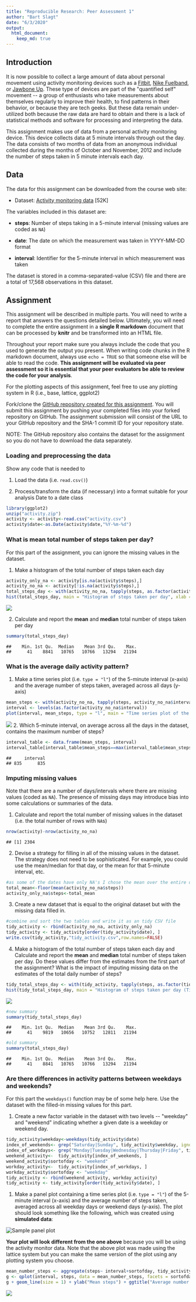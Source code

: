 ```yaml
---
title: "Reproducible Research: Peer Assessment 1"
author: "Bart Slagt"
date: "6/3/2020"
output: 
  html_document:
    keep_md: true
---
```

## Introduction

It is now possible to collect a large amount of data about personal
movement using activity monitoring devices such as a
[Fitbit](http://www.fitbit.com), [Nike
Fuelband](http://www.nike.com/us/en_us/c/nikeplus-fuelband), or
[Jawbone Up](https://jawbone.com/up). These type of devices are part of
the "quantified self" movement -- a group of enthusiasts who take
measurements about themselves regularly to improve their health, to
find patterns in their behavior, or because they are tech geeks. But
these data remain under-utilized both because the raw data are hard to
obtain and there is a lack of statistical methods and software for
processing and interpreting the data.

This assignment makes use of data from a personal activity monitoring
device. This device collects data at 5 minute intervals through out the
day. The data consists of two months of data from an anonymous
individual collected during the months of October and November, 2012
and include the number of steps taken in 5 minute intervals each day.

## Data

The data for this assignment can be downloaded from the course web
site:

* Dataset: [Activity monitoring data](https://d396qusza40orc.cloudfront.net/repdata%2Fdata%2Factivity.zip) [52K]

The variables included in this dataset are:

* **steps**: Number of steps taking in a 5-minute interval (missing
    values are coded as `NA`)

* **date**: The date on which the measurement was taken in YYYY-MM-DD
    format

* **interval**: Identifier for the 5-minute interval in which
    measurement was taken




The dataset is stored in a comma-separated-value (CSV) file and there
are a total of 17,568 observations in this
dataset.


## Assignment

This assignment will be described in multiple parts. You will need to
write a report that answers the questions detailed below. Ultimately,
you will need to complete the entire assignment in a **single R
markdown** document that can be processed by **knitr** and be
transformed into an HTML file.

Throughout your report make sure you always include the code that you
used to generate the output you present. When writing code chunks in
the R markdown document, always use `echo = TRUE` so that someone else
will be able to read the code. **This assignment will be evaluated via
peer assessment so it is essential that your peer evaluators be able
to review the code for your analysis**.

For the plotting aspects of this assignment, feel free to use any
plotting system in R (i.e., base, lattice, ggplot2)

Fork/clone the [GitHub repository created for this
assignment](http://github.com/rdpeng/RepData_PeerAssessment1). You
will submit this assignment by pushing your completed files into your
forked repository on GitHub. The assignment submission will consist of
the URL to your GitHub repository and the SHA-1 commit ID for your
repository state.

NOTE: The GitHub repository also contains the dataset for the
assignment so you do not have to download the data separately.



### Loading and preprocessing the data

Show any code that is needed to

1. Load the data (i.e. `read.csv()`)

2. Process/transform the data (if necessary) into a format suitable for your analysis
   Date to a date class



```r
library(ggplot2)
unzip("activity.zip")
activity <- activity<-read.csv("activity.csv")
activity$date<-as.Date(activity$date,"%Y-%m-%d")
```


### What is mean total number of steps taken per day?

For this part of the assignment, you can ignore the missing values in
the dataset.

1. Make a histogram of the total number of steps taken each day


```r
activity_only_na <- activity[is.na(activity$steps),]
activity_no_na <- activity[!is.na(activity$steps),]
total_steps_day <- with(activity_no_na, tapply(steps, as.factor(activity_no_na$date), sum, na.rm = TRUE))
hist(total_steps_day, main = "Histogram of steps taken per day", xlab = "Total number of steps")
```

![](PA1_template_files/figure-html/unnamed-chunk-2-1.png)<!-- -->

2. Calculate and report the **mean** and **median** total number of steps taken per day

```r
summary(total_steps_day)
```

```
##    Min. 1st Qu.  Median    Mean 3rd Qu.    Max. 
##      41    8841   10765   10766   13294   21194
```

### What is the average daily activity pattern?

1. Make a time series plot (i.e. `type = "l"`) of the 5-minute interval (x-axis) and the average number of steps taken, averaged across all days (y-axis)

```r
mean_steps <- with(activity_no_na, tapply(steps, activity_no_na$interval, mean))
interval <- levels(as.factor(activity_no_na$interval))
plot(interval, mean_steps, type = "l", main = "Time series plot of the average number of steps taken", xlab = "interval", ylab = "Mean steps")
```

![](PA1_template_files/figure-html/unnamed-chunk-4-1.png)<!-- -->
2. Which 5-minute interval, on average across all the days in the dataset, contains the maximum number of steps?


```r
interval_table <- data.frame(mean_steps, interval)
interval_table[interval_table$mean_steps==max(interval_table$mean_steps),][2]
```

```
##     interval
## 835      835
```

### Imputing missing values

Note that there are a number of days/intervals where there are missing
values (coded as `NA`). The presence of missing days may introduce
bias into some calculations or summaries of the data.

1. Calculate and report the total number of missing values in the dataset (i.e. the total number of rows with `NA`s)

```r
nrow(activity)-nrow(activity_no_na)
```

```
## [1] 2304
```

2. Devise a strategy for filling in all of the missing values in the dataset. The strategy does not need to be sophisticated. For example, you could use the mean/median for that day, or the mean for that 5-minute interval, etc.

```r
#as some of the dates have only NA's I chose the mean over the entire dataset
total_mean<-floor(mean(activity_no_na$steps))
activity_only_na$steps<-total_mean
```

3. Create a new dataset that is equal to the original dataset but with the missing data filled in.


```r
#combine and sort the two tables and write it as an tidy CSV file
tidy_activity <- rbind(activity_no_na, activity_only_na)
tidy_activity <- tidy_activity[order(tidy_activity$date), ]
write.csv(tidy_activity,"tidy_activity.csv",row.names=FALSE)
```

4. Make a histogram of the total number of steps taken each day and Calculate and report the **mean** and **median** total number of steps taken per day. Do these values differ from the estimates from the first part of the assignment? What is the impact of imputing missing data on the estimates of the total daily number of steps?


```r
tidy_total_steps_day <- with(tidy_activity, tapply(steps, as.factor(tidy_activity$date), sum, na.rm = TRUE))
hist(tidy_total_steps_day, main = "Histogram of steps taken per day (Tidy CSV)", xlab = "Total number of steps")
```

![](PA1_template_files/figure-html/unnamed-chunk-9-1.png)<!-- -->

```r
#new summary
summary(tidy_total_steps_day)
```

```
##    Min. 1st Qu.  Median    Mean 3rd Qu.    Max. 
##      41    9819   10656   10752   12811   21194
```

```r
#old summary
summary(total_steps_day)
```

```
##    Min. 1st Qu.  Median    Mean 3rd Qu.    Max. 
##      41    8841   10765   10766   13294   21194
```

### Are there differences in activity patterns between weekdays and weekends?

For this part the `weekdays()` function may be of some help here. Use
the dataset with the filled-in missing values for this part.

1. Create a new factor variable in the dataset with two levels -- "weekday" and "weekend" indicating whether a given date is a weekday or weekend day.


```r
tidy_activity$weekday<-weekdays(tidy_activity$date)
index_of_weekends<- grep("Saturday|Sunday", tidy_activity$weekday, ignore.case = TRUE)
index_of_workdays<- grep("Monday|Tuesday|Wednesday|Thursday|Friday", tidy_activity$weekday, ignore.case = TRUE)
weekend_activity<-  tidy_activity[index_of_weekends, ]
weekend_activity$sortofday <- "weekend"
workday_activity<-  tidy_activity[index_of_workdays, ]
workday_activity$sortofday <- "weekday"
tidy_activity <- rbind(weekend_activity, workday_activity)
tidy_activity <- tidy_activity[order(tidy_activity$date), ]
```

1. Make a panel plot containing a time series plot (i.e. `type = "l"`) of the 5-minute interval (x-axis) and the average number of steps taken, averaged across all weekday days or weekend days (y-axis). The plot should look something like the following, which was created using **simulated data**:

![Sample panel plot](instructions_fig/sample_panelplot.png) 


**Your plot will look different from the one above** because you will
be using the activity monitor data. Note that the above plot was made
using the lattice system but you can make the same version of the plot
using any plotting system you choose.


```r
mean_number_steps <- aggregate(steps~ interval+sortofday, tidy_activity, mean)
g <- qplot(interval, steps, data = mean_number_steps, facets = sortofday~.)
g + geom_line(size = 1) + ylab("Mean steps") + ggtitle("Average number of steps taken")
```

![](PA1_template_files/figure-html/unnamed-chunk-11-1.png)<!-- -->

